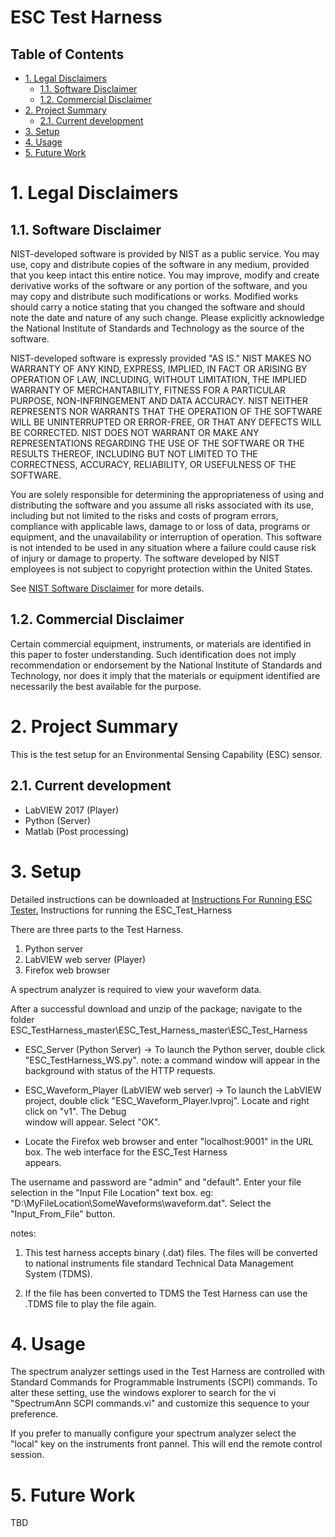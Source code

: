 # ESC Test Harness

## Table of Contents
- [1. Legal Disclaimers](#1-legal-disclaimers)
    - [1.1. Software Disclaimer](#11-software-disclaimer)
    - [1.2. Commercial Disclaimer](#12-commercial-disclaimer)
- [2. Project Summary](#2-project-summary)
    - [2.1. Current development](#21-current-development)
- [3. Setup](#3-setup)
- [4. Usage](#4-usage)
- [5. Future Work](#5-future-work)


# 1. Legal Disclaimers
## 1.1. Software Disclaimer
 NIST-developed software is provided by NIST as a public service. 
 You may use, copy and distribute copies of the software in any medium,
 provided that you keep intact this entire notice. You may improve,
 modify and create derivative works of the software or any portion of
 the software, and you may copy and distribute such modifications or
 works. Modified works should carry a notice stating that you changed
 the software and should note the date and nature of any such change.
 Please explicitly acknowledge the National Institute of Standards and
 Technology as the source of the software.
 
 NIST-developed software is expressly provided "AS IS." NIST MAKES NO
 WARRANTY OF ANY KIND, EXPRESS, IMPLIED, IN FACT OR ARISING BY
 OPERATION OF LAW, INCLUDING, WITHOUT LIMITATION, THE IMPLIED WARRANTY
 OF MERCHANTABILITY, FITNESS FOR A PARTICULAR PURPOSE, NON-INFRINGEMENT
 AND DATA ACCURACY. NIST NEITHER REPRESENTS NOR WARRANTS THAT THE
 OPERATION OF THE SOFTWARE WILL BE UNINTERRUPTED OR ERROR-FREE, OR
 THAT ANY DEFECTS WILL BE CORRECTED. NIST DOES NOT WARRANT OR MAKE ANY 
 REPRESENTATIONS REGARDING THE USE OF THE SOFTWARE OR THE RESULTS 
 THEREOF, INCLUDING BUT NOT LIMITED TO THE CORRECTNESS, ACCURACY,
 RELIABILITY, OR USEFULNESS OF THE SOFTWARE.
 
 You are solely responsible for determining the appropriateness of
 using and distributing the software and you assume all risks
 associated with its use, including but not limited to the risks and
 costs of program errors, compliance with applicable laws, damage to 
 or loss of data, programs or equipment, and the unavailability or
 interruption of operation. This software is not intended to be used in
 any situation where a failure could cause risk of injury or damage to
 property. The software developed by NIST employees is not subject to
 copyright protection within the United States.

 See [NIST Software Disclaimer](https://www.nist.gov/disclaimer) for more details.

## 1.2. Commercial Disclaimer
 Certain commercial equipment, instruments, or materials are identified in this paper to foster understanding. Such identification does not imply recommendation or endorsement by the National Institute of Standards and Technology, nor does it imply that the materials or equipment identified are necessarily the best available for the purpose.

# 2. Project Summary
This is the test setup for an Environmental Sensing Capability (ESC) sensor.

## 2.1. Current development 
* LabVIEW 2017 (Player)
* Python (Server)
* Matlab (Post processing)

# 3. Setup
  Detailed instructions can be downloaded at [Instructions For Running  ESC Tester.](https://github.com/usnistgov/ESC_Test_Harness/InstructionsForRunningESC_Tester.pdf)
  Instructions for running the ESC_Test_Harness

There are three parts to the Test Harness. 
1) Python server 
2) LabVIEW web server (Player)
3) Firefox web browser

A spectrum analyzer is required to view your waveform data.  

 After a successful download and unzip of the package;
  navigate to the folder ESC_TestHarness_master\ESC_Test_Harness_master\ESC_Test_Harness
    
* ESC_Server (Python Server) ->
   To launch the Python server, double click "ESC_TestHarness_WS.py".  note: a command window will appear in the background
with status of the HTTP requests.

* ESC_Waveform_Player (LabVIEW web server) ->
   To launch the LabVIEW project, double click "ESC_Waveform_Player.lvproj".  Locate and right click on "v1". The Debug  
window will appear.  Select "OK".

* Locate the Firefox web browser and enter "localhost:9001" in the URL box.  The web interface for the ESC_Test Harness  
appears.

The username and password are "admin" and "default".
Enter your file selection in the "Input File Location" text box.  eg: "D:\MyFileLocation\SomeWaveforms\waveform.dat".  Select the "Input_From_File" button.  

notes:  
 1) This test harness accepts binary (.dat) files.  The files will be converted to national instruments file standard 
Technical Data Management System (TDMS).

 2) If the file has been converted to TDMS the Test Harness can use the .TDMS file to play the file again.
  
# 4. Usage
  The spectrum analyzer settings used in the Test Harness are controlled with Standard Commands for Programmable Instruments (SCPI) commands.  To alter these setting, use the windows explorer to search for the vi "SpectrumAnn SCPI commands.vi" and customize this sequence to your preference.

If you prefer to manually configure your spectrum analyzer select the "local" key on the instruments front pannel.  This will end the remote control session.


  
# 5. Future Work
  TBD
